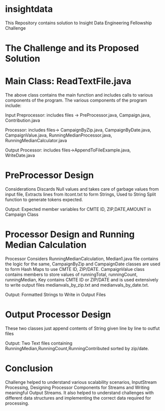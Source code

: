 # insightdata
This Repository contains solution to Insight Data Engineering Fellowship Challenge

# The Challenge and its Proposed Solution


# Main Class: ReadTextFile.java

The above class contains the main function and includes calls to various components of the program. 
The various components of the program include:

Input Preprocessor: includes files -> PreProcessor.java, Campaign.java, Contribution.java

Processor: includes files-> CampaignByZip.java, CampaignByDate.java, CampaignValue.java, RunningMedianProcessor.java,             RunningMedianCalculator.java   

Output Processor: includes files->AppendToFileExample.java, WriteDate.java

# PreProcessor Design 
Considerations
Discards Null values and takes care of garbage values from input file, Extracts lines from itcont.txt to form Strings, Used to String Split function to generate tokens expected.

Output: Expected member variables for CMTE ID, ZIP,DATE,AMOUNT in Campaign Class

# Processor Design and Running Median Calculation

Processor Considers RunningMedianCalculation, Median1.java file contains the logic for the same, CampaignByZip and CampaignDate classes are used to form Hash Maps to use CMTE ID, ZIP/DATE. CampaignValue class contains members to store values of runningTotal, runningCount, runningMedian, Key contains CMTE ID or ZIP/DATE and is used extensively to write output files medianvals_by_zip.txt and medianvals_by_date.txt.

Output: Formatted Strings to Write in Output Files

# Output Processor Design

These two classes just append contents of String given line by line to outfut files

Output: Two Text files containing RunningMedian,RunningCount,RunningContributed sorted by zip/date.

# Conclusion

Challenge helped to understand various scalability scenarios, InputStream Processing, Designing Processor Components for Streams and Writing meaningful Output Streams. It also helped to understand challenges with different data structures and implementing the correct data required for processing. 



